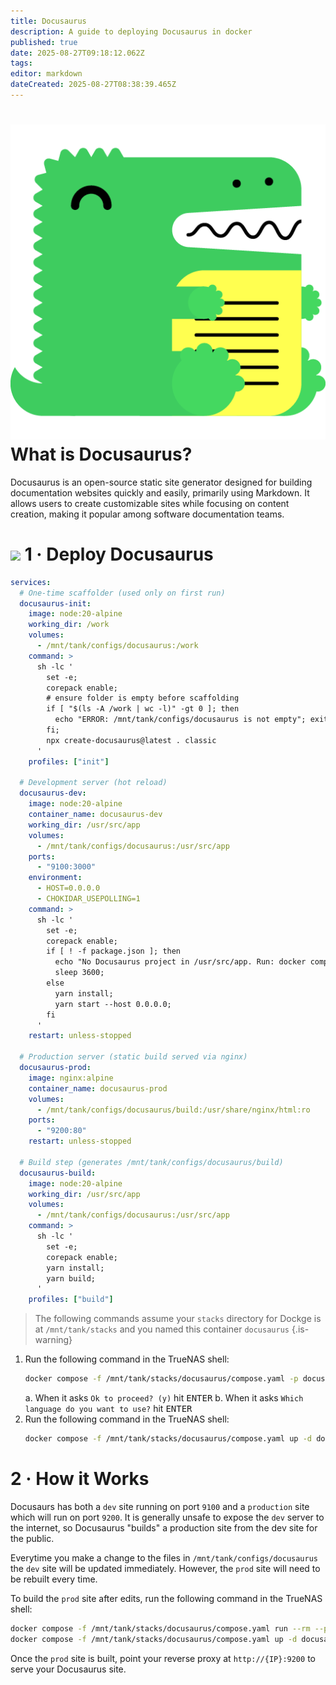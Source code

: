 ```yaml
---
title: Docusaurus
description: A guide to deploying Docusaurus in docker
published: true
date: 2025-08-27T09:18:12.062Z
tags: 
editor: markdown
dateCreated: 2025-08-27T08:38:39.465Z
---
```


# <img src="/docusaurus.png" class="tab-icon"> What is Docusaurus?
Docusaurus is an open-source static site generator designed for building documentation websites quickly and easily, primarily using Markdown. It allows users to create customizable sites while focusing on content creation, making it popular among software documentation teams.

# <img src="/docker.png" class="tab-icon"> 1 · Deploy Docusaurus
```yaml
services:
  # One-time scaffolder (used only on first run)
  docusaurus-init:
    image: node:20-alpine
    working_dir: /work
    volumes:
      - /mnt/tank/configs/docusaurus:/work
    command: >
      sh -lc '
        set -e;
        corepack enable;
        # ensure folder is empty before scaffolding
        if [ "$(ls -A /work | wc -l)" -gt 0 ]; then
          echo "ERROR: /mnt/tank/configs/docusaurus is not empty"; exit 1;
        fi;
        npx create-docusaurus@latest . classic
      '
    profiles: ["init"]

  # Development server (hot reload)
  docusaurus-dev:
    image: node:20-alpine
    container_name: docusaurus-dev
    working_dir: /usr/src/app
    volumes:
      - /mnt/tank/configs/docusaurus:/usr/src/app
    ports:
      - "9100:3000"
    environment:
      - HOST=0.0.0.0
      - CHOKIDAR_USEPOLLING=1
    command: >
      sh -lc '
        set -e;
        corepack enable;
        if [ ! -f package.json ]; then
          echo "No Docusaurus project in /usr/src/app. Run: docker compose run --rm docusaurus-init";
          sleep 3600;
        else
          yarn install;
          yarn start --host 0.0.0.0;
        fi
      '
    restart: unless-stopped

  # Production server (static build served via nginx)
  docusaurus-prod:
    image: nginx:alpine
    container_name: docusaurus-prod
    volumes:
      - /mnt/tank/configs/docusaurus/build:/usr/share/nginx/html:ro
    ports:
      - "9200:80"
    restart: unless-stopped

  # Build step (generates /mnt/tank/configs/docusaurus/build)
  docusaurus-build:
    image: node:20-alpine
    working_dir: /usr/src/app
    volumes:
      - /mnt/tank/configs/docusaurus:/usr/src/app
    command: >
      sh -lc '
        set -e;
        corepack enable;
        yarn install;
        yarn build;
      '
    profiles: ["build"]
```
> The following commands assume your `stacks` directory for Dockge is at `/mnt/tank/stacks` and you named this container `docusaurus`
{.is-warning}


1. Run the following command in the TrueNAS shell:
    ```bash
    docker compose -f /mnt/tank/stacks/docusaurus/compose.yaml -p docusaurus run --rm docusaurus-init
    ```
	a.  When it asks `Ok to proceed? (y)` hit <kbd>ENTER</kbd>
  b. When it asks `Which language do you want to use?`  hit <kbd>ENTER</kbd>
1. Run the following command in the TrueNAS shell:
    ```bash
    docker compose -f /mnt/tank/stacks/docusaurus/compose.yaml up -d docusaurus-dev
    ```

# 2 · How it Works

Docusaurs has both a `dev` site running on port `9100` and a `production` site which will run on port `9200`. It is generally unsafe to expose the `dev` server to the internet, so Docusaurus "builds" a production site from the dev site for the public.

Everytime you make a change to the files in `/mnt/tank/configs/docusaurus` the `dev` site will be updated immediately. However, the `prod` site will need to be rebuilt every time. 

To build the `prod` site after edits, run the following command in the TrueNAS shell:
```bash
docker compose -f /mnt/tank/stacks/docusaurus/compose.yaml run --rm --profile build docusaurus-build && \
docker compose -f /mnt/tank/stacks/docusaurus/compose.yaml up -d docusaurus-prod
```

Once the `prod` site is built, point your reverse proxy at `http://{IP}:9200` to serve your Docusaurus site. 